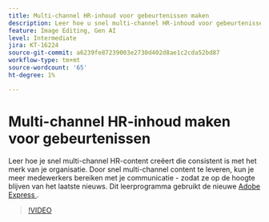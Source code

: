 ```yaml
---
title: Multi-channel HR-inhoud voor gebeurtenissen maken
description: Leer hoe u snel multi-channel HR-inhoud voor gebeurtenissen kunt maken
feature: Image Editing, Gen AI
level: Intermediate
jira: KT-16224
source-git-commit: a6239fe87239003e2730d402d8ae1c2cda52bd87
workflow-type: tm+mt
source-wordcount: '65'
ht-degree: 1%

---
```


# Multi-channel HR-inhoud maken voor gebeurtenissen

Leer hoe je snel multi-channel HR-content creëert die consistent is met het merk van je organisatie. Door snel multi-channel content te leveren, kun je meer medewerkers bereiken met je communicatie - zodat ze op de hoogte blijven van het laatste nieuws. Dit leerprogramma gebruikt de nieuwe [ Adobe Express ](https://www.adobe.com/express/).

>[!VIDEO](https://video.tv.adobe.com/v/3434603?quality=12&learn=on&hidetitle=true&captions=dut)
